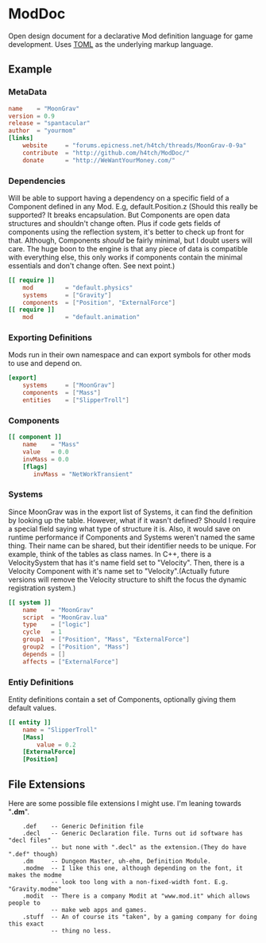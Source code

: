 ModDoc
======

Open design document for a declarative Mod definition language for game
development. Uses [TOML](https://github.com/mojombo/toml#toml) as the
underlying markup language.


## Example
### MetaData

```toml
name 	= "MoonGrav"
version	= 0.9
release = "spantacular"
author 	= "yourmom"
[links]
	website 	= "forums.epicness.net/h4tch/threads/MoonGrav-0-9a"
    contribute 	= "http://github.com/h4tch/ModDoc/"
	donate  	= "http://WeWantYourMoney.com/"
```


### Dependencies
Will be able to support having a dependency on a specific field of a Component
defined in any Mod. E.g, default.Position.z (Should this really be supported?
It breaks encapsulation. But Components are open data structures and shouldn't
change often. Plus if code gets fields of components using the reflection
system, it's better to check up front for that. Although, Components *should*
be fairly minimal, but I doubt users will care. The huge boon to the engine is
that any piece of data is compatible with everything else, this only works if
components contain the minimal essentials and don't change often. See next point.)

```toml
[[ require ]]
	mod     	= "default.physics"
	systems 	= ["Gravity"]
	components	= ["Position", "ExternalForce"]
[[ require ]]
	mod     	= "default.animation"
```

### Exporting Definitions
Mods run in their own namespace and can export symbols for other mods to use
and depend on.

```toml
[export]
    systems 	= ["MoonGrav"]
	components 	= ["Mass"]
    entities    = ["SlipperTroll"]
```

### Components
```toml
[[ component ]]
    name    = "Mass"
	value 	= 0.0
	invMass	= 0.0
	[flags]
	   invMass = "NetWorkTransient"
```
    
### Systems
Since MoonGrav was in the export list of Systems, it can find the definition by
looking up the table. However, what if it wasn't defined? Should I require a special
field saying what type of structure it is. Also, it would save on runtime performance
if Components and Systems weren't named the same thing. Their name can be shared, but
their identifier needs to be unique. For example, think of the tables as class names.
In C++, there is a VelocitySystem that has it's name field set to "Velocity". Then, there
is a Velocity Component with it's name set to "Velocity".(Actually future versions will
remove the Velocity structure to shift the focus the dynamic registration system.)

```toml
[[ system ]]
	name 	= "MoonGrav"
	script  = "MoonGrav.lua"
	type 	= ["logic"]
	cycle	= 1
	group1 	= ["Position", "Mass", "ExternalForce"]
	group2 	= ["Position", "Mass"]
	depends	= []
	affects = ["ExternalForce"]
```

### Entiy Definitions
Entity definitions contain a set of Components, optionally giving them default
values.

```toml
[[ entity ]]
    name = "SlipperTroll"
    [Mass]
        value = 0.2
    [ExternalForce]
    [Position]
```


## File Extensions
Here are some possible file extensions I might use. I'm leaning towards "**.dm**".
```
    .def    -- Generic Definition file
    .decl   -- Generic Declaration file. Turns out id software has "decl files"
            -- but none with ".decl" as the extension.(They do have ".def" though)
    .dm     -- Dungeon Master, uh-ehm, Definition Module.
    .modme  -- I like this one, although depending on the font, it makes the modme
            -- look too long with a non-fixed-width font. E.g. "Gravity.modme"
    .modit  -- There is a company Modit at "www.mod.it" which allows people to
            -- make web apps and games.
    .stuff  -- An of course its "taken", by a gaming company for doing this exact
            -- thing no less.
```

